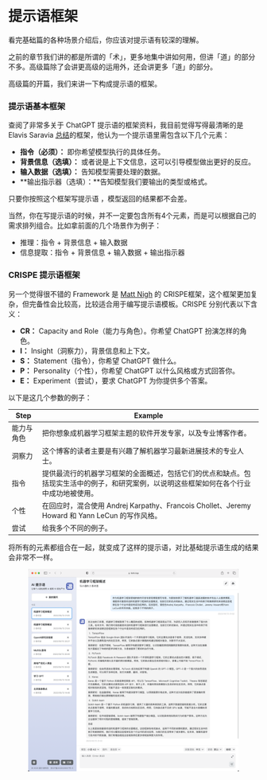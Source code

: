 # 提示语框架

看完基础篇的各种场景介绍后，你应该对提示语有较深的理解。

之前的章节我们讲的都是所谓的「术」，更多地集中讲如何用，但讲「道」的部分不多。高级篇除了会讲更高级的运用外，还会讲更多「道」的部分。

高级篇的开篇，我们来讲一下构成提示语的框架。

### 提示语基本框架

查阅了非常多关于 ChatGPT 提示语的框架资料，我目前觉得写得最清晰的是 Elavis Saravia [总结](https://github.com/dair-ai/Prompt-Engineering-Guide/blob/main/guides/prompts-intro.md)的框架，他认为一个提示语里需包含以下几个元素：

* **指令（必须）：** 即你希望模型执行的具体任务。
* **背景信息（选填）：** 或者说是上下文信息，这可以引导模型做出更好的反应。
* **输入数据（选填）：** 告知模型需要处理的数据。
* **输出指示器（选填）：**告知模型我们要输出的类型或格式。

只要你按照这个框架写提示语 ，模型返回的结果都不会差。

当然，你在写提示语的时候，并不一定要包含所有4个元素，而是可以根据自己的需求排列组合。比如拿前面的几个场景作为例子：

* 推理：指令 + 背景信息 + 输入数据
* 信息提取：指令 + 背景信息 + 输入数据 + 输出指示器

### CRISPE 提示语框架

另一个觉得很不错的 Framework 是 [Matt Nigh](https://github.com/mattnigh/ChatGPT3-Free-Prompt-List) 的 CRISPE框架，这个框架更加复杂，但完备性会比较高，比较适合用于编写提示语模板。CRISPE 分别代表以下含义：

* **CR：** Capacity and Role（能力与角色）。你希望 ChatGPT 扮演怎样的角色。
* **I：** Insight（洞察力），背景信息和上下文。
* **S：** Statement（指令），你希望 ChatGPT 做什么。
* **P：** Personality（个性），你希望 ChatGPT 以什么风格或方式回答你。
* **E：** Experiment（尝试），要求 ChatGPT 为你提供多个答案。

以下是这几个参数的例子：

| **Step** | **Example**                                                                  |
| -------- | ---------------------------------------------------------------------------- |
| 能力与角色    | 把你想象成机器学习框架主题的软件开发专家，以及专业博客作者。                                               |
| 洞察力      | 这个博客的读者主要是有兴趣了解机器学习最新进展技术的专业人士。                                              |
| 指令       | 提供最流行的机器学习框架的全面概述，包括它们的优点和缺点。包括现实生活中的例子，和研究案例，以说明这些框架如何在各个行业中成功地被使用。         |
| 个性       | 在回应时，混合使用 Andrej Karpathy、Francois Chollet、Jeremy Howard 和 Yann LeCun 的写作风格。 |
| 尝试       | 给我多个不同的例子。                                                                   |

将所有的元素都组合在一起，就变成了这样的提示语，对比基础提示语生成的结果会非常不一样。

<figure><img src="../.gitbook/assets/image (28).png" alt=""><figcaption></figcaption></figure>

